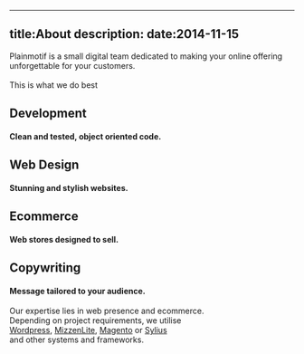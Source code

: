 ----
title:About
description:
date:2014-11-15
----

<div class="container">
    <div class="row title-row">
        <div class="col-12 font-thin">
            Plainmotif is a small digital team dedicated to making 
            your online offering <span class="font-semibold">
            unforgettable for your customers.</span>
        </div>
    </div>
    <div class="row line-row">
        <div class="hr">&nbsp;</div>
    </div>
    <div class="row subtitle-row">
        <div class="col-12 font-thin">This is what <span class="font-semibold">we do best</span></div>
    </div>
    <div class="row content-row">
        <div class="col-12 col-lg-3 col-sm-6">
            <p><i class="fa fa-5x fa-code"></i></p>
            <h2 class="font-semibold">Development</h2>
            <h4 class="font-thin">Clean and tested, object oriented code.</h4>
        </div>
        <div class="col-12 col-lg-3 col-sm-6">
            <p><i class="fa fa-5x fa-laptop"></i></p>
            <h2 class="font-thin">Web <span class="font-semibold">Design</span></h2>
            <h4 class="font-thin">Stunning and stylish websites.</h4>
        </div>
        <div class="col-12 col-lg-3 col-sm-6">
            <p><i class="fa fa-5x fa-shopping-cart"></i></p>
            <h2 class="font-semibold">Ecommerce</h2>
            <h4 class="font-thin">Web stores designed to sell.</h4>
        </div>
        <div class="col-12 col-lg-3 col-sm-6">
            <p><i class="fa fa-5x fa-pencil"></i></p>
            <h2 class="font-thin"><span class="font-semibold">Copywriting</span></h2>
            <h4 class="font-thin">Message tailored to your audience.</h4>
        </div>
    </div>
    <div class="row subtitle-row">
        <div class="col-12 font-thin">
            Our expertise lies in <span class="font-semibold">
            web presence</span> and 
            <span class="font-semibold">ecommerce</span>.
            <br/>
            Depending on project requirements, we utilise 
            <br/>
            <a href="https://wordpress.org">Wordpress</a>, 
            <a href="http://mizzencms.net">MizzenLite</a>, 
            <a href="https://www.magentocommerce.com">Magento</a> or
            <a href="http://sylius.org">Sylius</a> 
            <br/>
            and other systems and frameworks.
        </div>
    </div>
</div>